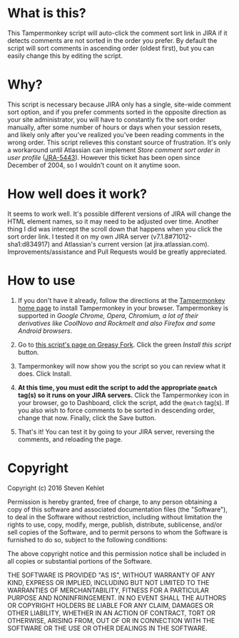 # What is this?

This Tampermonkey script will auto-click the comment sort link in JIRA if it detects comments are not sorted in the order you prefer. By default the script will sort comments in ascending order (oldest first), but you can easily change this by editing the script.

# Why?

This script is necessary because JIRA only has a single, site-wide comment sort option, and if you prefer comments sorted in the opposite direction as your site administrator, you will have to constantly fix the sort order manually, after some number of hours or days when your session resets, and likely only after you've realized you've been reading comments in the wrong order. This script relieves this constant source of frustration. It's only a workaround until Atlassian can implement *Store comment sort order in user profile* ([JRA-5443](https://jira.atlassian.com/browse/JRA-5443)). However this ticket has been open since December of 2004, so I wouldn't count on it anytime soon.

# How well does it work?

It seems to work well. It's possible different versions of JIRA will change the HTML element names, so it may need to be adjusted over time. Another thing I did was intercept the scroll down that happens when you click the sort order link. I tested it on my own JIRA server (v7.1.8#71012-sha1:d834917) and Atlassian's current version (at jira.atlassian.com). Improvements/assistance and Pull Requests would be greatly appreciated.

# How to use

1. If you don't have it already, follow the directions at the [Tampermonkey home page](https://tampermonkey.net/) to install Tampermonkey in your browser. Tampermonkey is supported in *Google Chrome, Opera, Chromium, a lot of their derivatives like CoolNovo and Rockmelt and also Firefox and some Android browsers*.

1. Go to [this script's page on Greasy Fork](https://greasyfork.org/en/scripts/21311-sort-jira-comments-in-ascending-order-oldest-first). Click the green *Install this script* button. 

1. Tampermonkey will now show you the script so you can review what it does. Click Install.

1. **At this time, you must edit the script to add the appropriate `@match` tag(s) so it runs on your JIRA servers.** Click the Tampermonkey icon in your browser, go to Dashboard, click the script, add the `@match` tag(s). If you also wish to force comments to be sorted in descending order, change that now. Finally, click the Save button.

1. That's it! You can test it by going to your JIRA server, reversing the comments, and reloading the page.

# Copyright

Copyright (c) 2016 Steven Kehlet

Permission is hereby granted, free of charge, to any person obtaining a copy of this software and associated documentation files (the "Software"), to deal in the Software without restriction, including without limitation the rights to use, copy, modify, merge, publish, distribute, sublicense, and/or sell copies of the Software, and to permit persons to whom the Software is furnished to do so, subject to the following conditions:

The above copyright notice and this permission notice shall be included in all copies or substantial portions of the Software.

THE SOFTWARE IS PROVIDED "AS IS", WITHOUT WARRANTY OF ANY KIND, EXPRESS OR IMPLIED, INCLUDING BUT NOT LIMITED TO THE WARRANTIES OF MERCHANTABILITY, FITNESS FOR A PARTICULAR PURPOSE AND NONINFRINGEMENT. IN NO EVENT SHALL THE AUTHORS OR COPYRIGHT HOLDERS BE LIABLE FOR ANY CLAIM, DAMAGES OR OTHER LIABILITY, WHETHER IN AN ACTION OF CONTRACT, TORT OR OTHERWISE, ARISING FROM, OUT OF OR IN CONNECTION WITH THE SOFTWARE OR THE USE OR OTHER DEALINGS IN THE SOFTWARE.
